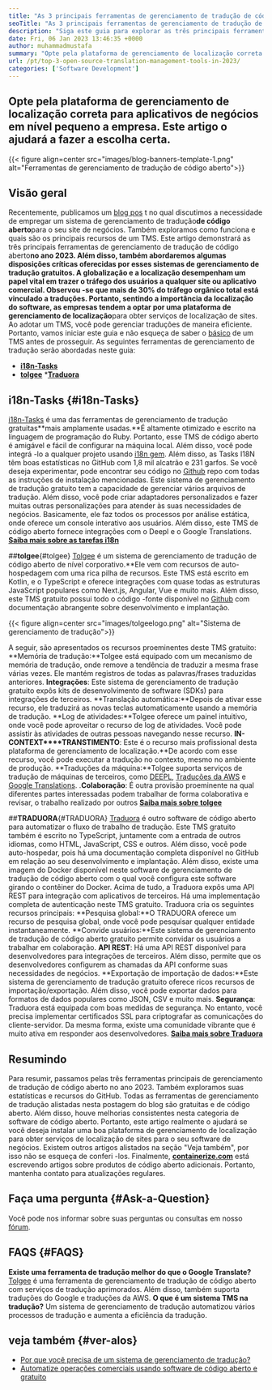 ```yaml
---
title: "As 3 principais ferramentas de gerenciamento de tradução de código aberto em 2023" 
seoTitle: "As 3 principais ferramentas de gerenciamento de tradução de código aberto em 2023" 
description: "Siga este guia para explorar as três principais ferramentas de gerenciamento de tradução de código aberto em 2023. Todos os 3 TMs são gratuitos e oferecem recursos ricos para gerenciar localizações." 
date: Fri, 06 Jan 2023 13:46:35 +0000
author: muhammadmustafa
summary: "Opte pela plataforma de gerenciamento de localização correta para aplicativos de negócios em nível pequeno a empresa. Este artigo o ajudará a fazer a escolha certa." 
url: /pt/top-3-open-source-translation-management-tools-in-2023/
categories: ['Software Development']
---
```


## Opte pela plataforma de gerenciamento de localização correta para aplicativos de negócios em nível pequeno a empresa. Este artigo o ajudará a fazer a escolha certa.

{{< figure align=center src="images/blog-banners-template-1.png" alt="Ferramentas de gerenciamento de tradução de código aberto">}}


## Visão geral
Recentemente, publicamos um [blog pos][1] t no qual discutimos a necessidade de empregar um sistema de gerenciamento de tradução**de código aberto**para o seu site de negócios. Também exploramos como funciona e quais são os principais recursos de um TMS. Este artigo demonstrará as três principais ferramentas de gerenciamento de tradução de código aberto**no ano 2023. Além disso, também abordaremos algumas disposições críticas oferecidas por esses sistemas de gerenciamento de tradução gratuitos.
A globalização e a localização desempenham um papel vital em trazer o tráfego dos usuários a qualquer site ou aplicativo comercial. Observou -se que mais de 30% do tráfego orgânico total está vinculado a traduções. Portanto, sentindo a importância da localização do software, as empresas tendem a optar por uma plataforma de gerenciamento de localização**para obter serviços de localização de sites. Ao adotar um TMS, você pode gerenciar traduções de maneira eficiente. Portanto, vamos iniciar este guia e não esqueça de saber o [básico][1] de um TMS antes de prosseguir.
As seguintes ferramentas de gerenciamento de tradução serão abordadas neste guia:
* [**i18n-Tasks**][2]
* [**tolgee**][3]
***[Traduora][4]**

## i18n-Tasks {#i18n-Tasks}
[i18n-Tasks][5] é uma das ferramentas de gerenciamento de tradução gratuitas**mais amplamente usadas.**É altamente otimizado e escrito na linguagem de programação do Ruby. Portanto, esse TMS de código aberto é amigável e fácil de configurar na máquina local. Além disso, você pode integrá -lo a qualquer projeto usando [i18n gem][6]. Além disso, as Tasks I18N têm boas estatísticas no GitHub com 1,8 mil alcatrão e 231 garfos.
Se você deseja experimentar, pode encontrar seu código no [Github][7] repo com todas as instruções de instalação mencionadas. Este sistema de gerenciamento de tradução gratuito tem a capacidade de gerenciar vários arquivos de tradução. Além disso, você pode criar adaptadores personalizados e fazer muitas outras personalizações para atender às suas necessidades de negócios. Basicamente, ele faz todos os processos por análise estática, onde oferece um console interativo aos usuários. Além disso, este TMS de código aberto fornece integrações com o Deepl e o Google Translations.
**[Saiba mais sobre as tarefas i18n][5]**

##**tolgee**{#tolgee}
[Tolgee][8] é um sistema de gerenciamento de tradução de código aberto de nível corporativo.**Ele vem com recursos de auto-hospedagem com uma rica pilha de recursos. Este TMS está escrito em Kotlin, e o TypeScript e oferece integrações com quase todas as estruturas JavaScript populares como Next.js, Angular, Vue e muito mais. Além disso, este TMS gratuito possui todo o código -fonte disponível no [Github][9] com documentação abrangente sobre desenvolvimento e implantação.

{{< figure align=center src="images/tolgeelogo.png" alt="Sistema de gerenciamento de tradução">}}

A seguir, são apresentados os recursos proeminentes deste TMS gratuito:
**Memória de tradução:**Tolgee está equipado com um mecanismo de memória de tradução, onde remove a tendência de traduzir a mesma frase várias vezes. Ele mantém registros de todas as palavras/frases traduzidas anteriores.
**Integrações**: Este sistema de gerenciamento de tradução gratuito expôs kits de desenvolvimento de software (SDKs) para integrações de terceiros.
**Translação automática:**Depois de ativar esse recurso, ele traduzirá as novas teclas automaticamente usando a memória de tradução.
**Log de atividades:**Tolgee oferece um painel intuitivo, onde você pode aproveitar o recurso de log de atividades. Você pode assistir às atividades de outras pessoas navegando nesse recurso.
**IN-CONTEXT****TRANSTIMENTO**: Este é o recurso mais profissional desta plataforma de gerenciamento de localização.**De acordo com esse recurso, você pode executar a tradução no contexto, mesmo no ambiente de produção.
**Traduções da máquina:**Tolgee suporta serviços de tradução de máquinas de terceiros, como [DEEPL][10], [Traduções da AWS][11] e [Google Translations][12].
.**Colaboração**: É outra provisão proeminente na qual diferentes partes interessadas podem trabalhar de forma colaborativa e revisar, o trabalho realizado por outros
[**Saiba mais sobre tolgee**][8]

##**TRADUORA**{#TRADUORA}
[Traduora][13] é outro software de código aberto para automatizar o fluxo de trabalho de tradução. Este TMS gratuito também é escrito no TypeScript, juntamente com a entrada de outros idiomas, como HTML, JavaScript, CSS e outros. Além disso, você pode auto-hospedar, pois há uma documentação completa disponível no GitHub em relação ao seu desenvolvimento e implantação. Além disso, existe uma imagem do Docker disponível neste software de gerenciamento de tradução de código aberto com o qual você configura este software girando o contêiner do Docker.
Acima de tudo, a Traduora expôs uma API REST para integração com aplicativos de terceiros. Há uma implementação completa de autenticação neste TMS gratuito.
Traduora cria os seguintes recursos principais:
**Pesquisa global:**O TRADUORA oferece um recurso de pesquisa global, onde você pode pesquisar qualquer entidade instantaneamente.
**Convide usuários:**Este sistema de gerenciamento de tradução de código aberto gratuito permite convidar os usuários a trabalhar em colaboração.
**API REST**: Há uma API REST disponível para desenvolvedores para integrações de terceiros. Além disso, permite que os desenvolvedores configurem as chamadas da API conforme suas necessidades de negócios.
**Exportação de importação de dados:**Este sistema de gerenciamento de tradução gratuito oferece ricos recursos de importação/exportação. Além disso, você pode exportar dados para formatos de dados populares como JSON, CSV e muito mais.
**Segurança**: Traduora está equipada com boas medidas de segurança. No entanto, você precisa implementar certificados SSL para criptografar as comunicações do cliente-servidor.
Da mesma forma, existe uma comunidade vibrante que é muito ativa em responder aos desenvolvedores.
**[Saiba mais sobre Traduora][13]**

## Resumindo
Para resumir, passamos pelas três ferramentas principais de gerenciamento de tradução de código aberto no ano 2023. Também exploramos suas estatísticas e recursos do GitHub. Todas as ferramentas de gerenciamento de tradução alistadas nesta postagem do blog são gratuitas e de código aberto. Além disso, houve melhorias consistentes nesta categoria de software de código aberto. Portanto, este artigo realmente o ajudará se você deseja instalar uma boa plataforma de gerenciamento de localização para obter serviços de localização de sites para o seu software de negócios. Existem outros artigos alistados na seção "Veja também", por isso não se esqueça de conferi -los.
Finalmente, [**containerize.com**][14] está escrevendo artigos sobre produtos de código aberto adicionais. Portanto, mantenha contato para atualizações regulares.

## Faça uma pergunta {#Ask-a-Question}
Você pode nos informar sobre suas perguntas ou consultas em nosso [fórum][15].

## FAQS {#FAQS}
**Existe uma ferramenta de tradução melhor do que o Google Translate?**
[Tolgee][8] é uma ferramenta de gerenciamento de tradução de código aberto com serviços de tradução aprimorados. Além disso, também suporta traduções do Google e traduções da AWS.
**O que é um sistema TMS na tradução?**
Um sistema de gerenciamento de tradução automatizou vários processos de tradução e aumenta a eficiência da tradução.

## veja também {#ver-alos}
  * [Por que você precisa de um sistema de gerenciamento de tradução?][1]
  * [Automatize operações comerciais usando software de código aberto e gratuito][16]

  
[1]: https://blog.containerize.com/software-development/why-do-you-need-a-translation-management-system/
[2]: #i18n-tasks
[3]: #Tolgee
[4]: #Traduora
[5]: https://glebm.github.io/i18n-tasks/
[6]: https://github.com/svenfuchs/i18n
[7]: https://github.com/glebm/i18n-tasks
[8]: https://tolgee.io/
[9]: https://github.com/tolgee/tolgee-platform
[10]: https://www.deepl.com/en/translator
[11]: https://aws.amazon.com/translate/
[12]: https://translate.google.com/
[13]: https://traduora.co/
[14]: https://www.containerize.com/
[15]: https://forum.containerize.com/
[16]: https://blog.containerize.com/blogging/automate-business-operations-using-open-source-software/
